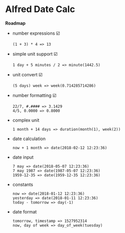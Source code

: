 Alfred Date Calc
================

**Roadmap**

-  number expressions ☑️
    
    ```
    (1 + 3) * 4 => 13
    ```

- simple unit support ☑️

    ```
    1 day + 5 minutes / 2 => minute(1442.5)
    ```

- unit convert ☑️

    ```
    (5 days) week => week(0.714285714286)
    ```

- number formatting ☑️

    ```
    22/7, #.#### => 3.1429
    4/5, 0.0000 => 0.8000
    ```

- complex unit

    ```
    1 month + 14 days => duration(month(1), week(2))
    ```

- date calculation

    ```
    now + 1 month => date(2018-02-12 12:23:36)
    ```

- date input

    ```
    7 may => date(2018-05-07 12:23:36)
    7 may 1987 => date(1987-05-07 12:23:36)
    1959-12-35 => date(1959-12-35 12:23:36)
    ```

- constants

    ```
    now => date(2018-01-12 12:23:36)
    yesterday => date(2018-01-11 12:23:36)
    today - tomorrow => day(-1)
    ```

- date format

    ```
    tomorrow, timestamp => 1527952314
    now, day of week => day_of_week(tuesday)
    ```


